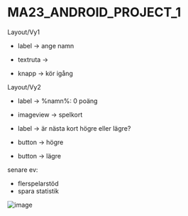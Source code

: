 # MA23_ANDROID_PROJECT_1

Layout/Vy1

- label -> ange namn

- textruta -> 

- knapp -> kör igång



Layout/Vy2

- label -> %namn%: 0 poäng

- imageview -> spelkort

- label -> är nästa kort högre eller lägre?

- button -> högre

- button -> lägre




senare ev:
 * flerspelarstöd
 * spara statistik



![image](https://github.com/blexter/MA23_ANDROID_PROJECT_1/assets/37409960/5c4590c2-df11-46a7-876a-115f5b79702b)
